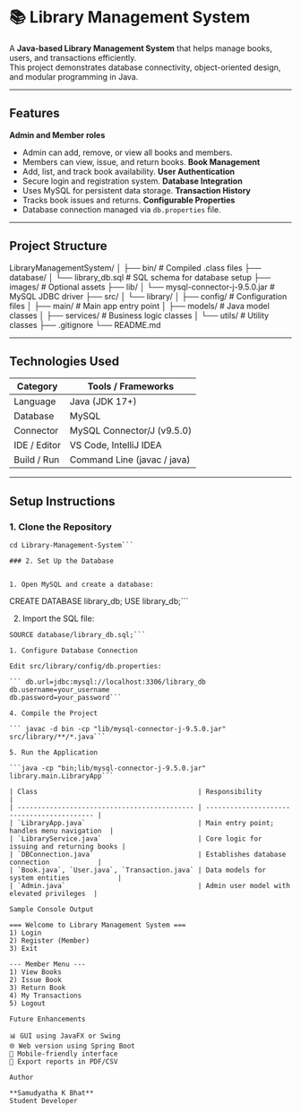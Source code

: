 # 📚 Library Management System  

A **Java-based Library Management System** that helps manage books, users, and transactions efficiently.  
This project demonstrates database connectivity, object-oriented design, and modular programming in Java.

---

## Features

  **Admin and Member roles**
  - Admin can add, remove, or view all books and members.
  - Members can view, issue, and return books.
  **Book Management**
  - Add, list, and track book availability.
  **User Authentication**
  - Secure login and registration system.
  **Database Integration**
  - Uses MySQL for persistent data storage.
  **Transaction History**
  - Tracks book issues and returns.
  **Configurable Properties**
  - Database connection managed via `db.properties` file.

---

## Project Structure

LibraryManagementSystem/
│
├── bin/ # Compiled .class files
├── database/
│ └── library_db.sql # SQL schema for database setup
├── images/ # Optional assets
├── lib/
│ └── mysql-connector-j-9.5.0.jar # MySQL JDBC driver
├── src/
│ └── library/
│ ├── config/ # Configuration files
│ ├── main/ # Main app entry point
│ ├── models/ # Java model classes
│ ├── services/ # Business logic classes
│ └── utils/ # Utility classes
├── .gitignore
└── README.md


---

##  Technologies Used

| Category     | Tools / Frameworks          |
| ------------ | --------------------------- |
| Language     | Java (JDK 17+)              |
| Database     | MySQL                       |
| Connector    | MySQL Connector/J (v9.5.0)  |
| IDE / Editor | VS Code, IntelliJ IDEA      |
| Build / Run  | Command Line (javac / java) |

---

##  Setup Instructions

### 1. Clone the Repository

``` git clone https://github.com/Samcode-16/Library-Management-System.git
cd Library-Management-System```

### 2. Set Up the Database


1. Open MySQL and create a database:

``` 
CREATE DATABASE library_db;
USE library_db;```

2. Import the SQL file:
```
SOURCE database/library_db.sql;```

1. Configure Database Connection

Edit src/library/config/db.properties:

``` db.url=jdbc:mysql://localhost:3306/library_db
db.username=your_username
db.password=your_password```

4. Compile the Project

``` javac -d bin -cp "lib/mysql-connector-j-9.5.0.jar" src/library/**/*.java```

5. Run the Application

```java -cp "bin;lib/mysql-connector-j-9.5.0.jar" library.main.LibraryApp```

| Class                                        | Responsibility                             |
| -------------------------------------------- | ------------------------------------------ |
| `LibraryApp.java`                            | Main entry point; handles menu navigation  |
| `LibraryService.java`                        | Core logic for issuing and returning books |
| `DBConnection.java`                          | Establishes database connection            |
| `Book.java`, `User.java`, `Transaction.java` | Data models for system entities            |
| `Admin.java`                                 | Admin user model with elevated privileges  |

Sample Console Output

=== Welcome to Library Management System ===
1) Login
2) Register (Member)
3) Exit

--- Member Menu ---
1) View Books
2) Issue Book
3) Return Book
4) My Transactions
5) Logout

Future Enhancements

📊 GUI using JavaFX or Swing
🌐 Web version using Spring Boot
📱 Mobile-friendly interface
🧾 Export reports in PDF/CSV

Author

**Samudyatha K Bhat**
Student Developer